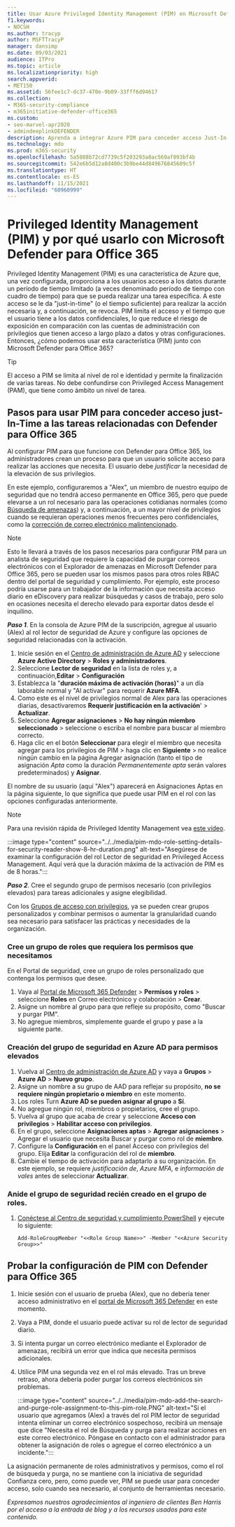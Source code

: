 ```yaml
---
title: Usar Azure Privileged Identity Management (PIM) en Microsoft Defender para Office 365 para limitar el acceso del administrador a las herramientas de ciberseguridad.
f1.keywords:
- NOCSH
ms.author: tracyp
author: MSFTTracyP
manager: dansimp
ms.date: 09/03/2021
audience: ITPro
ms.topic: article
ms.localizationpriority: high
search.appverid:
- MET150
ms.assetid: 56fee1c7-dc37-470e-9b09-33fff6d94617
ms.collection:
- M365-security-compliance
- m365initiative-defender-office365
ms.custom:
- seo-marvel-apr2020
- admindeeplinkDEFENDER
description: Aprenda a integrar Azure PIM para conceder acceso Just-In-Time limitado a los usuarios para que realicen tareas con privilegios elevados en Microsoft Defender para Office 365 y reducir así el riesgo para los datos.
ms.technology: mdo
ms.prod: m365-security
ms.openlocfilehash: 5a5088b72cd7739c5f203293a8ac569af093bf4b
ms.sourcegitcommit: 542e6b5d12a8d400c3b9be44d849676845609c5f
ms.translationtype: HT
ms.contentlocale: es-ES
ms.lasthandoff: 11/15/2021
ms.locfileid: "60960999"
---
```

<!--A-->
# <a name="privileged-identity-management-pim-and-why-to-use-it-with-microsoft-defender-for-office-365"></a>Privileged Identity Management (PIM) y por qué usarlo con Microsoft Defender para Office 365

Privileged Identity Management (PIM) es una característica de Azure que, una vez configurada, proporciona a los usuarios acceso a los datos durante un período de tiempo limitado (a veces denominado período de tiempo con cuadro de tiempo) para que se pueda realizar una tarea específica. A este acceso se le da "just-in-time" (o el tiempo suficiente) para realizar la acción necesaria y, a continuación, se revoca. PIM limita el acceso y el tiempo que el usuario tiene a los datos confidenciales, lo que reduce el riesgo de exposición en comparación con las cuentas de administración con privilegios que tienen acceso a largo plazo a datos y otras configuraciones. Entonces, ¿cómo podemos usar esta característica (PIM) junto con Microsoft Defender para Office 365?

> [!TIP]
> El acceso a PIM se limita al nivel de rol e identidad y permite la finalización de varias tareas. No debe confundirse con Privileged Access Management (PAM), que tiene como ámbito un nivel de tarea.

## <a name="steps-to-use-pim-to-grant-just-in-time-access-to-defender-for-office-365-related-tasks"></a>Pasos para usar PIM para conceder acceso just-In-Time a las tareas relacionadas con Defender para Office 365

Al configurar PIM para que funcione con Defender para Office 365, los administradores crean un proceso para que un usuario solicite acceso para realizar las acciones que necesita. El usuario debe *justificar* la necesidad de la elevación de sus privilegios.

En este ejemplo, configuraremos a "Alex", un miembro de nuestro equipo de seguridad que no tendrá acceso permanente en Office 365, pero que puede elevarse a un rol necesario para las operaciones cotidianas normales (como [Búsqueda de amenazas](threat-hunting-in-threat-explorer.md)) y, a continuación, a un mayor nivel de privilegios cuando se requieran operaciones menos frecuentes pero confidenciales, como la [corrección de correo electrónico malintencionado](remediate-malicious-email-delivered-office-365.md).

> [!NOTE]
> Esto le llevará a través de los pasos necesarios para configurar PIM para un analista de seguridad que requiere la capacidad de purgar correos electrónicos con el Explorador de amenazas en Microsoft Defender para Office 365, pero se pueden usar los mismos pasos para otros roles RBAC dentro del portal de seguridad y cumplimiento. Por ejemplo, este proceso podría usarse para un trabajador de la información que necesita acceso diario en eDiscovery para realizar búsquedas y casos de trabajo, pero solo en ocasiones necesita el derecho elevado para exportar datos desde el inquilino.

***Paso 1***. En la consola de Azure PIM de la suscripción, agregue al usuario (Alex) al rol lector de seguridad de Azure y configure las opciones de seguridad relacionadas con la activación.

1. Inicie sesión en el [Centro de administración de Azure AD](https://aad.portal.azure.com/) y seleccione **Azure Active Directory** > **Roles y administradores**.
2. Seleccione **Lector de seguridad** en la lista de roles y, a continuación,**Editar**  > **Configuración**
3. Establezca la "**duración máxima de activación (horas)**" a un día laborable normal y "Al activar" para requerir **Azure MFA**.
4. Como este es el nivel de privilegios normal de Alex para las operaciones diarias, desactivaremos **Requerir justificación en la activación**' > **Actualizar**.
5. Seleccione **Agregar asignaciones** > **No hay ningún miembro seleccionado** > seleccione o escriba el nombre para buscar al miembro correcto.
6. Haga clic en el botón **Seleccionar** para elegir el miembro que necesita agregar para los privilegios de PIM > haga clic en **Siguiente** > no realice ningún cambio en la página Agregar asignación (tanto el tipo de asignación *Apta* como la duración *Permanentemente apta* serán valores predeterminados) y **Asignar**.

El nombre de su usuario (aquí "Alex") aparecerá en Asignaciones Aptas en la página siguiente, lo que significa que puede usar PIM en el rol con las opciones configuradas anteriormente.

> [!NOTE]
> Para una revisión rápida de Privileged Identity Management vea [este vídeo](https://www.youtube.com/watch?v=VQMAg0sa_lE).

:::image type="content" source="../../media/pim-mdo-role-setting-details-for-security-reader-show-8-hr-duration.png" alt-text="Asegúrese de examinar la configuración del rol Lector de seguridad en Privileged Access Management. Aquí verá que la duración máxima de la activación de PIM es de 8 horas.":::

***Paso 2***. Cree el segundo grupo de permisos necesario (con privilegios elevados) para tareas adicionales y asigne elegibilidad.

Con los [Grupos de acceso con privilegios](/azure/active-directory/privileged-identity-management/groups-features), ya se pueden crear grupos personalizados y combinar permisos o aumentar la granularidad cuando sea necesario para satisfacer las prácticas y necesidades de la organización.

### <a name="create-a-role-group-requiring-the-permissions-we-need"></a>Cree un grupo de roles que requiera los permisos que necesitamos

En el Portal de seguridad, cree un grupo de roles personalizado que contenga los permisos que desee.

1. Vaya al <a href="https://go.microsoft.com/fwlink/p/?linkid=2077139" target="_blank"> Portal de Microsoft 365 Defender</a> > **Permisos y roles** > seleccione **Roles** en Correo electrónico y colaboración > **Crear**.
2. Asigne un nombre al grupo para que refleje su propósito, como "Buscar y purgar PIM".
3. No agregue miembros, simplemente guarde el grupo y pase a la siguiente parte.

### <a name="create-the-security-group-in-azure-ad-for-elevated-permissions"></a>Creación del grupo de seguridad en Azure AD para permisos elevados

1. Vuelva al [Centro de administración de Azure AD](https://aad.portal.azure.com/) y vaya a **Grupos** > **Azure AD** > **Nuevo grupo**.
2. Asigne un nombre a su grupo de AAD para reflejar su propósito, **no se requiere ningún propietario o miembro** en este momento.
3. Los roles Turn **Azure AD se pueden asignar al grupo** a **Sí**.
4. No agregue ningún rol, miembros o propietarios, cree el grupo.
5. Vuelva al grupo que acaba de crear y seleccione **Acceso con privilegios** > **Habilitar acceso con privilegios**.
6. En el grupo, seleccione **Asignaciones aptas** > **Agregar asignaciones** > Agregar el usuario que necesita Buscar y purgar como rol de **miembro**.
7. Configure la **Configuración** en el panel Acceso con privilegios del grupo. Elija **Editar** la configuración del rol de **miembro**.
8. Cambie el tiempo de activación para adaptarlo a su organización. En este ejemplo, se requiere *justificación de*, *Azure MFA,* e *información de vales* antes de seleccionar **Actualizar**.

### <a name="nest-the-newly-created-security-group-into-the-role-group"></a>Anide el grupo de seguridad recién creado en el grupo de roles.

1. [Conéctese al Centro de seguridad y cumplimiento PowerShell](/powershell/exchange/connect-to-scc-powershell) y ejecute lo siguiente:

    `Add-RoleGroupMember "<<Role Group Name>>" -Member "<<Azure Security Group>>"`

## <a name="test-your-configuration-of-pim-with-defender-for-office-365"></a>Probar la configuración de PIM con Defender para Office 365

1. Inicie sesión con el usuario de prueba (Alex), que no debería tener acceso administrativo en el [portal de Microsoft 365 Defender](/microsoft-365/security/defender/overview-security-center) en este momento.
2. Vaya a PIM, donde el usuario puede activar su rol de lector de seguridad diario.
3. Si intenta purgar un correo electrónico mediante el Explorador de amenazas, recibirá un error que indica que necesita permisos adicionales.
4. Utilice PIM una segunda vez en el rol más elevado. Tras un breve retraso, ahora debería poder purgar los correos electrónicos sin problemas.

   :::image type="content" source="../../media/pim-mdo-add-the-search-and-purge-role-assignment-to-this-pim-role.PNG" alt-text="Si el usuario que agregamos (Alex) a través del rol PIM lector de seguridad intenta eliminar un correo electrónico sospechoso, recibirá un mensaje que dice &quot;Necesita el rol de Búsqueda y purga para realizar acciones en este correo electrónico. Póngase en contacto con el administrador para obtener la asignación de roles o agregue el correo electrónico a un incidente.":::

La asignación permanente de roles administrativos y permisos, como el rol de búsqueda y purga, no se mantiene con la iniciativa de seguridad Confianza cero, pero, como puede ver, PIM se puede usar para conceder acceso, solo cuando sea necesario, al conjunto de herramientas necesario.

*Expresamos nuestros agradecimientos al ingeniero de clientes Ben Harris por el acceso a la entrada de blog y a los recursos usados para este contenido.*

<!--A-->